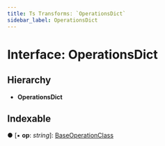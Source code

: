 ```yaml
---
title: Ts Transforms: `OperationsDict`
sidebar_label: OperationsDict
---
```


# Interface: OperationsDict

## Hierarchy

* **OperationsDict**

## Indexable

● \[▪ **op**: *string*\]: [BaseOperationClass](../overview.md#baseoperationclass)

